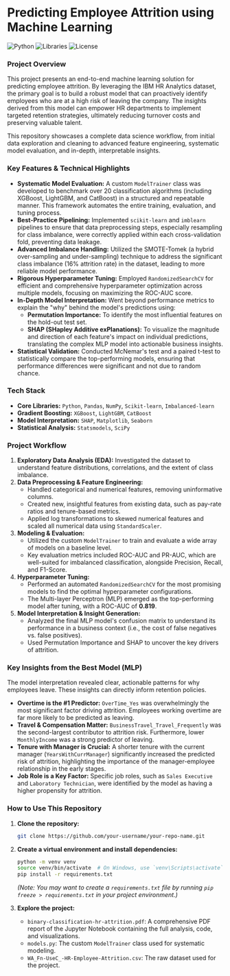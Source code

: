 # Predicting Employee Attrition using Machine Learning

![Python](https://img.shields.io/badge/Python-3.9%2B-blue.svg)
![Libraries](https://img.shields.io/badge/Libraries-Scikit--Learn%20%7C%20Pandas%20%7C%20SHAP-orange.svg)
![License](https://img.shields.io/badge/License-MIT-green.svg)

### Project Overview

This project presents an end-to-end machine learning solution for predicting employee attrition. By leveraging the IBM HR Analytics dataset, the primary goal is to build a robust model that can proactively identify employees who are at a high risk of leaving the company. The insights derived from this model can empower HR departments to implement targeted retention strategies, ultimately reducing turnover costs and preserving valuable talent.

This repository showcases a complete data science workflow, from initial data exploration and cleaning to advanced feature engineering, systematic model evaluation, and in-depth, interpretable insights.

### Key Features & Technical Highlights

- **Systematic Model Evaluation:** A custom `ModelTrainer` class was developed to benchmark over 20 classification algorithms (including XGBoost, LightGBM, and CatBoost) in a structured and repeatable manner. This framework automates the entire training, evaluation, and tuning process.
- **Best-Practice Pipelining:** Implemented `scikit-learn` and `imblearn` pipelines to ensure that data preprocessing steps, especially resampling for class imbalance, were correctly applied within each cross-validation fold, preventing data leakage.
- **Advanced Imbalance Handling:** Utilized the SMOTE-Tomek (a hybrid over-sampling and under-sampling) technique to address the significant class imbalance (16% attrition rate) in the dataset, leading to more reliable model performance.
- **Rigorous Hyperparameter Tuning:** Employed `RandomizedSearchCV` for efficient and comprehensive hyperparameter optimization across multiple models, focusing on maximizing the ROC-AUC score.
- **In-Depth Model Interpretation:** Went beyond performance metrics to explain the "why" behind the model's predictions using:
  - **Permutation Importance:** To identify the most influential features on the hold-out test set.
  - **SHAP (SHapley Additive exPlanations):** To visualize the magnitude and direction of each feature's impact on individual predictions, translating the complex MLP model into actionable business insights.
- **Statistical Validation:** Conducted McNemar's test and a paired t-test to statistically compare the top-performing models, ensuring that performance differences were significant and not due to random chance.

### Tech Stack

- **Core Libraries:** `Python`, `Pandas`, `NumPy`, `Scikit-learn`, `Imbalanced-learn`
- **Gradient Boosting:** `XGBoost`, `LightGBM`, `CatBoost`
- **Model Interpretation:** `SHAP`, `Matplotlib`, `Seaborn`
- **Statistical Analysis:** `Statsmodels`, `SciPy`

### Project Workflow

1.  **Exploratory Data Analysis (EDA):** Investigated the dataset to understand feature distributions, correlations, and the extent of class imbalance.
2.  **Data Preprocessing & Feature Engineering:**
    - Handled categorical and numerical features, removing uninformative columns.
    - Created new, insightful features from existing data, such as pay-rate ratios and tenure-based metrics.
    * Applied log transformations to skewed numerical features and scaled all numerical data using `StandardScaler`.
3.  **Modeling & Evaluation:**
    - Utilized the custom `ModelTrainer` to train and evaluate a wide array of models on a baseline level.
    - Key evaluation metrics included ROC-AUC and PR-AUC, which are well-suited for imbalanced classification, alongside Precision, Recall, and F1-Score.
4.  **Hyperparameter Tuning:**
    - Performed an automated `RandomizedSearchCV` for the most promising models to find the optimal hyperparameter configurations.
    - The Multi-layer Perceptron (MLP) emerged as the top-performing model after tuning, with a ROC-AUC of **0.819**.
5.  **Model Interpretation & Insight Generation:**
    - Analyzed the final MLP model's confusion matrix to understand its performance in a business context (i.e., the cost of false negatives vs. false positives).
    - Used Permutation Importance and SHAP to uncover the key drivers of attrition.

### Key Insights from the Best Model (MLP)

The model interpretation revealed clear, actionable patterns for why employees leave. These insights can directly inform retention policies.

- **Overtime is the #1 Predictor:** `OverTime_Yes` was overwhelmingly the most significant factor driving attrition. Employees working overtime are far more likely to be predicted as leaving.
- **Travel & Compensation Matter:** `BusinessTravel_Travel_Frequently` was the second-largest contributor to attrition risk. Furthermore, lower `MonthlyIncome` was a strong predictor of leaving.
- **Tenure with Manager is Crucial:** A shorter tenure with the current manager (`YearsWithCurrManager`) significantly increased the predicted risk of attrition, highlighting the importance of the manager-employee relationship in the early stages.
- **Job Role is a Key Factor:** Specific job roles, such as `Sales Executive` and `Laboratory Technician`, were identified by the model as having a higher propensity for attrition.

### How to Use This Repository

1.  **Clone the repository:**
    ```bash
    git clone https://github.com/your-username/your-repo-name.git
    ```
2.  **Create a virtual environment and install dependencies:**

    ```bash
    python -m venv venv
    source venv/bin/activate  # On Windows, use `venv\Scripts\activate`
    pip install -r requirements.txt
    ```

    _(Note: You may want to create a `requirements.txt` file by running `pip freeze > requirements.txt` in your project environment.)_

3.  **Explore the project:**
    - `binary-classification-hr-attrition.pdf`: A comprehensive PDF report of the Jupyter Notebook containing the full analysis, code, and visualizations.
    - `models.py`: The custom `ModelTrainer` class used for systematic modeling.
    - `WA_Fn-UseC_-HR-Employee-Attrition.csv`: The raw dataset used for the project.
